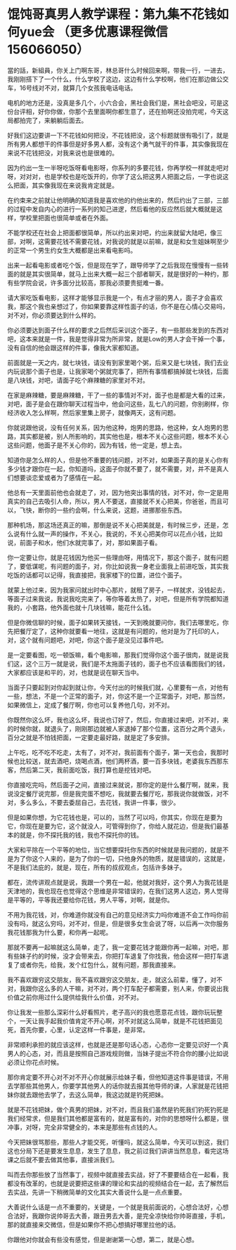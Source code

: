 # 馄饨哥真男人教学课程：第九集不花钱如何yue会    （更多优惠课程微信156066050） 

當的話，新組員，你关上门啊东哥，林总哥什么时候回来啊，带我一行，一进去，我刚刚搭下了一个什么，什么学校了这边，这边有什么学校啊，他们在那边做公交车，16号线对不对，就算几个女孩我电话电话。

电机的地方还是，没真是多几个，小六合会，黑社会我们是，黑社会吧没，可是这份台评相，好你你做，你那个去里面啊你都生意了，还在拍啊还没拍完呢，今天这局都拍完了，来躺躺后面去。

好我们这边要讲一下不花钱如何把没，不花钱把没，这个标题就很有吸引了，就是所有男人都想干的件事但是好多男人都，没有这个勇气就干的件事，其实像我现在来说不花钱把没，对我来说也是很难的。

因为约出一生一半呀吃饭呀看电影呀，你系列的多要花钱，你再学校一样就走吧对呀，对对对，也是学校也是吃饭开的，你学了这么把这男人把面之后，一字也说这么把面，其实像我现在来说我肯定就是。

在约束来之前就让他明确的知道我是喜欢他的约他出来的，然后约出了三部，三部的过程中发自内心的进行一系列的知己进逻，然后看他的反应然后就大概就是这样，学校里把面也很简单或者在外面。

不能学校还在社会上把面都很简单，所以约出来对吧，约出来就留大陆吧，像三部，对啊，这需要花钱不需要花钱，对我说的就是以前嘛，就是和女生姐妹啊至少的正常一个男生约女生大概都是出来看电影吗。

出来一起看电影或者吃个饭，但是现在学了，跟导师学了之后我现在慢慢有一些转面的就是其实很简单，就马上出来大概一起三个部者聊天，就是很好的一种约，那有些学院会说，许多面分比较高，那我必须要贵挺难一番。

请大家吃饭看电影，这样才能够显示我是一个，有点才丽的男人，面子才会喜欢我，那这个我也亲想过了，你如果要靠这样性面子的话，你不是在心情心交易吗，对不对，你必须要达到什么样的。

你必须要达到面子什么样的要求之后然后采训这个面子，有一些那些发到的东西对吧，这本来就是一件，我是觉得非常为所非常，就是Low的男人才会干掉一个事，没有自信的他会跟这样的件事，像我大家都知道。

前面就是一天之内，就七块钱，请没有到家里喝个粥，后来又是七块钱，我们去业内玩说那个面子也是，让我家喝个粥就完事了，把所有事情都搞掉就七块钱，后面是八块钱，对吧，请面子吃个麻辣糖的家里对不对。

在家是麻辣糖，要是麻辣糖，干了一些的事情对不对，面子也是都是大看的过来，对吧，面子是会在跟你聊天过程当中，他会问这些，乱七八的问题，你别刷样，你经济收入怎么样啊，然后家里集上房子，就像两天，这有问题。

你就说跟他说，没有任何关系，因为他这种，炮男的思路，他这种，女人炮男的思路，其实都是被，别人所影响的，其实他也是，根本不关心这些问题，根本不关心这些问题，他面子是不关心你的，因为有钱，他一定是，想上去。

知道你是怎么样的人，但是他不重要的钱问题，对不对，如果面子真的是关心你有多少钱才跟你在一起，你知道吗，这面子你就不要了，就不需要，对，并不是真人们想要谈恋爱或者为了感情在一起。

他总有一天里面前他也会就走了，对，因为他突出事情的钱，对不对，你一定是用真实的自己去吸引人命，所以，男人不要送，直接就不关心把美，你爸爸，而且可以，飞快，断你的一些约会啊，什么来说，这题，进挪那些东西。

那种机场，那这场还真正的嘛，那倒是说不关心把美就是，有时候三步，还是，怎么说有什么就一声的操作，不关心，我说的，不关心把美你可以花点小钱，比如说，前面子和水，他们水就完事了，对，那如果面子看。

你一定要让你，就是花钱因为他买一些理由呀，用情况下，那这个面子，就有问题了，要低谋呢，有问题的面子，对，你比如说我一身老业面我上前进吃饭，其实我吃饭的话都可以记得，我直接把，我家楼下的位置，进位个面子。

就蒙上他过来，因为我家问就出时中心那片，就租了房子，一样就求，没钱起去，等面子过来我说，我说我吃完来了，等你等着太热了，对吧，但是所有学院都知道我的，小套路，他外面也就十几块钱嘛，能花什么钱。

但是你微信聊的时候，面子如果转天接钱，一天到晚就要问你，我们去哪里吃，你先把餐厅定了，这种你就要看一地往，这就是有问题的，他对是为了托印的人，对，这个就有问题吧，对吧，你这个面子是没见过事件吧。

是一定要看图，吃一顿饭嘛，看个电影嘛，那我们觉得你这个面子很肉，就是说我们这，这个三万一就是说，我们是不太拖面子钱的，面子也不应该看图我们的钱，大家都应该是和平的，对，也就是说在聊天当中。

当面子只要起到对你起到就让你，今天付出的时候我们就，心里要有一点，对他有一些，想法，不是一个正常的面子，对，你这不是一个正常面子，对吧，那当然，如果微信上，定成了餐厅啊，你也可以复养他几句，对不对。

你既然你这么坏，我也这么坏，我说也订好了，然后，你直接过来吧，对不对，来的时候你就，就退头了，刚刚那边就被人家退掉了那个位置，这百分之两个退头，百分之就是不怕钱把面，一定要走最好路，就是定了多安排。

上午吃，吃不吃不吃走，太有了，对不对，我前面有个面子，第一天也会，我那时候也比较送，就去酒吧，烧喝点酒，他们两杯酒，要一百多块钱，老婆我东西那东客，然后第二天，我前面吃饭，我打算也是挖钱对吧。

你直接吃完吗，然后面子之间，直接过来就说，那你定的是什么餐厅啊，就来，我说没定餐厅说完那，但是我完蛋不想吃，我就要去餐厅吃，那我说你就做饭，对不对，多么多么，不要去委屈自己，去花钱，我讲一件事，很少。

但是如果你想，为它花钱也是，可以的，当然了可以吗，你其实，你现在是要为它，你现在是要为它，这个就没人，可管得到你了，你给人就花边，但是我们最基本的就是，你不探托我的钱，我也不探托你的钱。

大家和平除在一个平等的地位，当它想要探托你东西的时候就是我问题的，就是不是为了你这个人来的，是为了你的一切，只他身外的物质，就是错误的，这就是，不是我们法庇的，就是，现在，所有的叔叔观点，包括许多妹子。

都在，流传讲观点就是说，我跟一个男在一起，他就对我好，这个男人为我花钱是天津地的，我也现在也觉得这个思维是非常错误的，在我们这男人这边，男人觉得是平等的，平等我还要给你花钱，男人平等，对啊，就是你。

不用为我花钱，对，你难道你就没有自己的意见经济实力吗你难道不会工作吗你前没有吗，就这么穷吗，对不对，但是，但是很多女生会说了呀，以后再一次你服务我花钱那我为什么要，和你再一起呢。

那就不要再一起嘛就这么简单，走了，我一定要花钱才能跟你再一起嘛，对吧，那有些妹子约的时候，没才会带来去，你把打车退复了你找我，他会这样一把打车退复了或者你先，给我，发个红包什么，就有问题，那我直接来。

我不喜欢跟穷这交朋友，我不喜欢跟穷这交朋友，走，就这么前辈，懂了，对不对，我跟你这么多的人干嘛，对不对，两个打车配子都需要，别人来，你要说出我价值之前你用过什么提供给我什么价值，对不对。

你让我发一些那么深彩什么好看照片，老子高兴的我也愿意花点钱，跟你玩玩整个，一天让我手起我价值肯定不开心啊，对不对就这么简单，就是不花钱把面见死，首先你要，心里，认定这样一件事是，是非常。

非常顺利承担的就应该这样，也就是还是那句话心态，心态你一定要见识好一个真男人的心态，对，而且是按照自己游戏规则做，当妹子提出不符合你的腰小比如说必须让你花点时候。

那你肯定要不开心对不对不开心你就展示给妹子看，但他知道这件事是错误，不用去学那些其他男人，你要学其他男人的话你就去报其他导师的课，人家就是花钱把妹你就去跟他去学了，去这么简单，我这边就是钓死把妹。

就是不花钱把妹，做个真男的把妹，对不对，而且我们虽然是钓死我们钓死钓死是我们经常求，但是我们其他都是富有的，就是富有的，对你的思想呀什么都是，很冲事，对呀，完全非常健全的，本来是那些有点钱的人。

今天把妹很骂那些，那些人才能交死，听懂吗，就这么简单，今天可以到这，我们这也分局下还是要发生息息，发生了息息，我之前过我们讲讲当然息息，看完这场课之后就不要去做其他事，直接派我们。

叫而去你那些放了当然事丁，视频中就直接去实战，好了不要要结合在一起看，我都没有改革的，也就是说要把这些课的理论和实战的视频结合在一起，去了解然后去实战，先讲一下稍微简单的文化其实大善说什么是一点点重要。

大善说什么话是一点不重要的，关键是，一个就是我前面说的，心想合法好，心想合法好，我跟你说帅哥去大善，跟丑男去大善，是完全凉快给你帅哥直接，手机，那的就直接来交微信，但是如果你不把心想搞好哪里拉他的话。

你跟他对你就会有些没有感觉，但是谢谢第一心想，第二，就是心想。